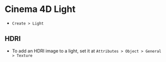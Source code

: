 # Cinema 4D Light

- `Create > Light`

## HDRI

- To add an HDRI image to a light, set it at `Attributes > Object > General > Texture`
